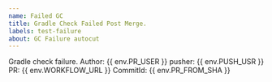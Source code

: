 ```yaml
---
name: Failed GC
title: Gradle Check Failed Post Merge.
labels: test-failure
about: GC Failure autocut
---
```


Gradle check failure.
Author: {{ env.PR_USER }}
pusher: {{ env.PUSH_USR }}
PR: {{ env.WORKFLOW_URL }} 
CommitId: {{ env.PR_FROM_SHA }}
